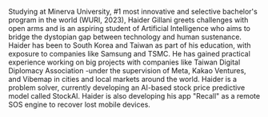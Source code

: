 Studying at Minerva University, #1 most innovative and selective bachelor's program in the world (WURI, 2023), Haider Gillani greets challenges with open arms and is an aspiring student of Artificial Intelligence who aims to bridge the dystopian gap between technology and human sustenance.
Haider has been to South Korea and Taiwan as part of his education, with exposure to companies like Samsung and TSMC. He has gained practical experience working on big projects with companies like Taiwan Digital Diplomacy Association -under the supervision of Meta, Kakao Ventures, and Vibemap in cities and local markets around the world.
Haider is a problem solver, currently developing an AI-based stock price predictive model called StockAI. Haider is also developing his app "Recall" as a remote SOS engine to recover lost mobile devices.
